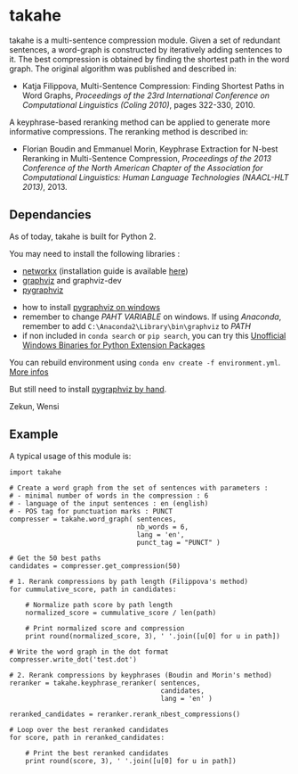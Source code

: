# takahe

takahe is a multi-sentence compression module. Given a set of redundant sentences, a word-graph is constructed by iteratively adding sentences to it. The best compression is obtained by finding the shortest path in the word graph. The original algorithm was published and described in:

* Katja Filippova, Multi-Sentence Compression: Finding Shortest Paths in Word Graphs, *Proceedings of the 23rd International Conference on Computational Linguistics (Coling 2010)*, pages 322-330, 2010.

A keyphrase-based reranking method can be applied to generate more informative compressions. The reranking method is described in:

* Florian Boudin and Emmanuel Morin, Keyphrase Extraction for N-best Reranking in Multi-Sentence Compression, *Proceedings of the 2013 Conference of the North American Chapter of the Association for Computational Linguistics: Human Language Technologies (NAACL-HLT 2013)*, 2013.


## Dependancies

As of today, takahe is built for Python 2.

You may need to install the following libraries :

- [networkx](http://networkx.github.io/) (installation guide is available [here](http://networkx.github.io/documentation/latest/install.html))
- [graphviz](http://www.graphviz.org/) and graphviz-dev
- [pygraphviz](http://pygraphviz.github.io/documentation/latest/install.html)

* how to install [pygraphviz on windows](http://stackoverflow.com/questions/4571067/installing-pygraphviz-on-windows)
* remember to change _PAHT VARIABLE_ on windows. If using _Anaconda_, remember to add ``C:\Anaconda2\Library\bin\graphviz`` to _PATH_ 
* if non included in ``conda search`` or ``pip search``, you can try this [Unofficial Windows Binaries for Python Extension Packages](http://www.lfd.uci.edu/~gohlke/pythonlibs)

You can rebuild environment using ``conda env create -f environment.yml``. [More infos](http://conda.pydata.org/docs/using/envs.html#use-environment-from-file)

But still need to install [pygraphviz by hand](http://stackoverflow.com/questions/4571067/installing-pygraphviz-on-windows).

Zekun, Wensi


## Example
A typical usage of this module is:
    
	import takahe
        
	# Create a word graph from the set of sentences with parameters :
	# - minimal number of words in the compression : 6
	# - language of the input sentences : en (english)
	# - POS tag for punctuation marks : PUNCT
	compresser = takahe.word_graph( sentences, 
								    nb_words = 6, 
		                            lang = 'en', 
		                            punct_tag = "PUNCT" )

	# Get the 50 best paths
	candidates = compresser.get_compression(50)

	# 1. Rerank compressions by path length (Filippova's method)
	for cummulative_score, path in candidates:

		# Normalize path score by path length
		normalized_score = cummulative_score / len(path)

		# Print normalized score and compression
		print round(normalized_score, 3), ' '.join([u[0] for u in path])

	# Write the word graph in the dot format
	compresser.write_dot('test.dot')

	# 2. Rerank compressions by keyphrases (Boudin and Morin's method)
	reranker = takahe.keyphrase_reranker( sentences,  
										  candidates, 
										  lang = 'en' )

	reranked_candidates = reranker.rerank_nbest_compressions()

	# Loop over the best reranked candidates
	for score, path in reranked_candidates:
		
		# Print the best reranked candidates
		print round(score, 3), ' '.join([u[0] for u in path])
